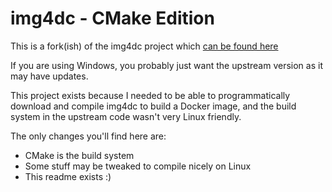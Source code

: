 
# img4dc - CMake Edition

This is a fork(ish) of the img4dc project which [can be found here](https://sourceforge.net/projects/img4dc/)

If you are using Windows, you probably just want the upstream version as it may have updates.

This project exists because I needed to be able to programmatically download and compile img4dc to build
a Docker image, and the build system in the upstream code wasn't very Linux friendly.

The only changes you'll find here are:

 - CMake is the build system
 - Some stuff may be tweaked to compile nicely on Linux
 - This readme exists :)


